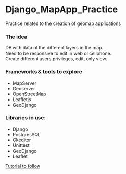 # Django_MapApp_Practice
Practice related to the creation of geomap applications


### The idea 
DB with data of the different layers in the map.  
Need to be responsive to edit in web or cellphone.  
Create different users privileges, edit, only view.  

### Frameworks & tools to explore   
- MapServer
- Geoserver
- OpenStreetMap
- Leafletjs
- GeoDjango
  
  
  
### Libraries in use:
- Django
- PostgresSQL
- Ckeditor
- Unittest
- GeoDjango
- Leaflet
  
[Tutorial to follow](https://www.youtube.com/watch?v=QiLO3MQxvds&list=PL7amXK4vKqATa_KrfQ3_tEF_ywAgAqWeJ)
